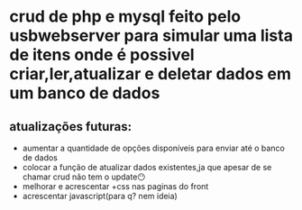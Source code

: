 # crud de php e mysql feito pelo usbwebserver para simular uma lista de itens onde é possivel criar,ler,atualizar e deletar dados em um banco de dados

## atualizações futuras:
- aumentar a quantidade de opções disponíveis para enviar até o banco de dados
- colocar a função de atualizar dados existentes,ja que apesar de se chamar crud não tem o update😶
- melhorar e acrescentar +css nas paginas do front
- acrescentar javascript(para q? nem ideia)
